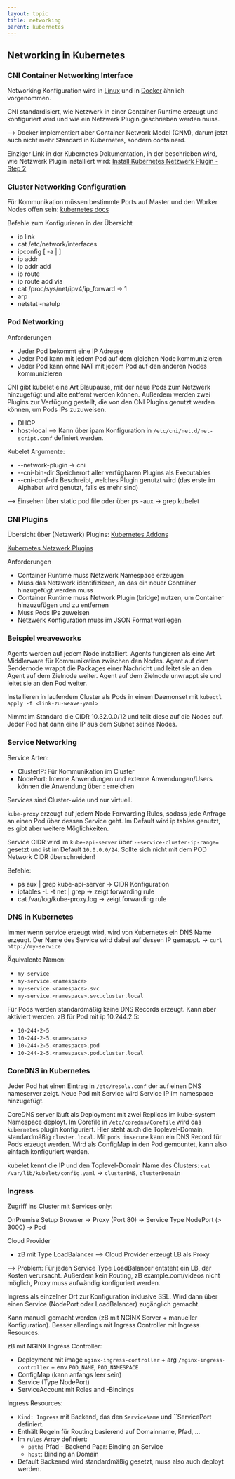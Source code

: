 ```yaml
---
layout: topic
title: networking
parent: kubernetes
---
```


## Networking in Kubernetes

### CNI Container Networking Interface

Networking Konfiguration wird in [Linux](/cheatsheet/linux/networking/linux-network-namespaces.md) 
und in [Docker](/cheatsheet/docker/docker-networking.md) ähnlich vorgenommen.

CNI standardisiert, wie Netzwerk in einer Container Runtime erzeugt und konfiguriert wird und wie ein Netzwerk Plugin geschrieben werden muss.

--> Docker implementiert aber Container Network Model (CNM), darum jetzt auch nicht mehr Standard in Kubernetes, sondern containerd.


Einziger Link in der Kubernetes Dokumentation, in der beschrieben wird, wie Netzwerk Plugin installiert wird:
[Install Kubernetes Netzwerk Plugin - Step 2](https://kubernetes.io/docs/setup/production-environment/tools/kubeadm/high-availability/#steps-for-the-first-control-plane-node)

### Cluster Networking Configuration

Für Kommunikation müssen bestimmte Ports auf Master und den Worker Nodes offen sein:
[kubernetes docs](https://kubernetes.io/docs/setup/production-environment/tools/kubeadm/install-kubeadm/#check-required-ports)

Befehle zum Konfigurieren in der Übersicht
- ip link
- cat /etc/network/interfaces
- ipconfig [ -a | <interface> ]
- ip addr
- ip addr add <cidr> <name> <interface>
- ip route
- ip route add <cidr> via <ip>
- cat /proc/sys/net/ipv4/ip_forward -> 1
- arp
- netstat -natulp

### Pod Networking

Anforderungen
- Jeder Pod bekommt eine IP Adresse
- Jeder Pod kann mit jedem Pod auf dem gleichen Node kommunizieren
- Jeder Pod kann ohne NAT mit jedem Pod auf den anderen Nodes kommunizieren

CNI gibt kubelet eine Art Blaupause, mit der neue Pods zum Netzwerk hinzugefügt und alte entfernt werden können.
Außerdem werden zwei Plugins zur Verfügung gestellt, die von den CNI Plugins genutzt werden können, um Pods IPs zuzuweisen.
- DHCP
- host-local
--> Kann über ipam Konfiguration in ``/etc/cni/net.d/net-script.conf`` definiert werden.

Kubelet Argumente:
- --network-plugin -> cni
- --cni-bin-dir Speicherort aller verfügbaren Plugins als Executables
- --cni-conf-dir Beschreibt, welches Plugin genutzt wird (das erste im Alphabet wird genutzt, falls es mehr sind)

--> Einsehen über static pod file oder über ps -aux -> grep kubelet

### CNI Plugins

Übersicht über (Netzwerk) Plugins:
[Kubernetes Addons](https://kubernetes.io/docs/concepts/cluster-administration/addons/)

[Kubernetes Netzwerk Plugins](https://kubernetes.io/docs/concepts/cluster-administration/networking/#how-to-implement-the-kubernetes-networking-model)

Anforderungen
- Container Runtime muss Netzwerk Namespace erzeugen
- Muss das Netzwerk identifizieren, an das ein neuer Container hinzugefügt werden muss
- Container Runtime muss Network Plugin (bridge) nutzen, um Container hinzuzufügen und zu entfernen
- Muss Pods IPs zuweisen
- Netzwerk Konfiguration muss im JSON Format vorliegen

### Beispiel weaveworks

Agents werden auf jedem Node installiert. 
Agents fungieren als eine Art Middlerware für Kommunikation zwischen den Nodes.
Agent auf dem Sendernode wrappt die Packages einer Nachricht und leitet sie an den Agent auf dem Zielnode weiter.
Agent auf dem Zielnode unwrappt sie und leitet sie an den Pod weiter.

Installieren in laufendem Cluster als Pods in einem Daemonset mit ``kubectl apply -f <link-zu-weave-yaml>``

Nimmt im Standard die CIDR 10.32.0.0/12 und teilt diese auf die Nodes auf. 
Jeder Pod hat dann eine IP aus dem Subnet seines Nodes.

### Service Networking

Service Arten:
- ClusterIP: Für Kommunikation im Cluster
- NodePort: Interne Anwendungen und externe Anwendungen/Users können die Anwendung über <jede-Node-IP>:<Node-Port> erreichen

Services sind Cluster-wide und nur virtuell.

``kube-proxy`` erzeugt auf jedem Node Forwarding Rules, sodass jede Anfrage an einen Pod über dessen Service geht.
Im Default wird ip tables genutzt, es gibt aber weitere Möglichkeiten.

Service CIDR wird im ``kube-api-server`` über ``--service-cluster-ip-range=`` gesetzt und ist im Default ``10.0.0.0/24``.
Sollte sich nicht mit dem POD Network CIDR überschneiden!

Befehle:
- ps aux | grep kube-api-server -> CIDR Konfiguration
- iptables -L -t net | grep <service-name> -> zeigt forwarding rule
- cat /var/log/kube-proxy.log -> zeigt forwarding rule

### DNS in Kubernetes

Immer wenn service erzeugt wird, wird von Kubernetes ein DNS Name erzeugt.
Der Name des Service wird dabei auf dessen IP gemappt. -> ``curl http://my-service``

Äquivalente Namen:
- `my-service`
- `my-service.<namespace>`
- `my-service.<namespace>.svc`
- `my-service.<namespace>.svc.cluster.local`

Für Pods werden standardmäßig keine DNS Records erzeugt. Kann aber aktiviert werden.
zB für Pod mit ip 10.244.2.5:
- `10-244-2-5`
- `10-244-2-5.<namespace>`
- `10-244-2-5.<namespace>.pod`
- `10-244-2-5.<namespace>.pod.cluster.local`

### CoreDNS in Kubernetes

Jeder Pod hat einen Eintrag in ``/etc/resolv.conf`` der auf einen DNS nameserver zeigt.
Neue Pod mit Service wird Service IP im namespace hinzugefügt.

CoreDNS server läuft als Deployment mit zwei Replicas im kube-system Namespace deployt.
Im Corefile in ``/etc/coredns/Corefile`` wird das  ``kubernetes`` plugin konfiguriert.
Hier steht auch die Toplevel-Domain, standardmäßig ``cluster.local``.
Mit ``pods insecure`` kann ein DNS Record für Pods erzeugt werden.
Wird als ConfigMap in den Pod gemountet, kann also einfach konfiguriert werden.

kubelet kennt die IP und den Toplevel-Domain Name des Clusters: 
``cat /var/lib/kubelet/config.yaml`` -> ``clusterDNS``, ``clusterDomain``

### Ingress

Zugriff ins Cluster mit Services only:

OnPremise Setup
Browser -> Proxy (Port 80) -> Service Type NodePort (> 3000) -> Pod

Cloud Provider
- zB mit Type LoadBalancer --> Cloud Provider erzeugt LB als Proxy

--> Problem: Für jeden Service Type LoadBalancer entsteht ein LB, der Kosten verursacht. 
Außerdem kein Routing, zB example.com/videos nicht möglich, Proxy muss aufwändig konfiguriert werden. 

Ingress als einzelner Ort zur Konfiguration inklusive SSL. Wird dann über einen Service (NodePort oder LoadBalancer) zugänglich gemacht.

Kann manuell gemacht werden (zB mit NGINX Server + manueller Konfiguration). 
Besser allerdings mit Ingress Controller mit Ingress Resources.

zB mit NGINX Ingress Controller:
- Deployment mit image ``nginx-ingress-controller`` + arg ``/nginx-ingress-controller`` + env ``POD_NAME``, ``POD_NAMESPACE``
- ConfigMap (kann anfangs leer sein)
- Service (Type NodePort) 
- ServiceAccount mit Roles and -Bindings

Ingress Resources:
- ``Kind: Ingress`` mit Backend, das den ``ServiceName`` und ``ServicePort definiert.
- Enthält Regeln für Routing basierend auf Domainname, Pfad, ...
- Im ``rules`` Array definiert:
	- ``paths`` Pfad - Backend Paar: Binding an Service
	- ``host``: Binding an Domain
- Default Backened wird standardmäßig gesetzt, muss also auch deployt werden.

